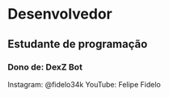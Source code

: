 # Desenvolvedor
## Estudante de programação
### Dono de: DexZ Bot
Instagram: @fidelo34k
YouTube: Felipe Fidelo 
<!---
felipefidelo/felipefidelo is a ✨ special ✨ repository because its `README.md` (this file) appears on your GitHub profile.
You can click the Preview link to take a look at your changes.
--->
